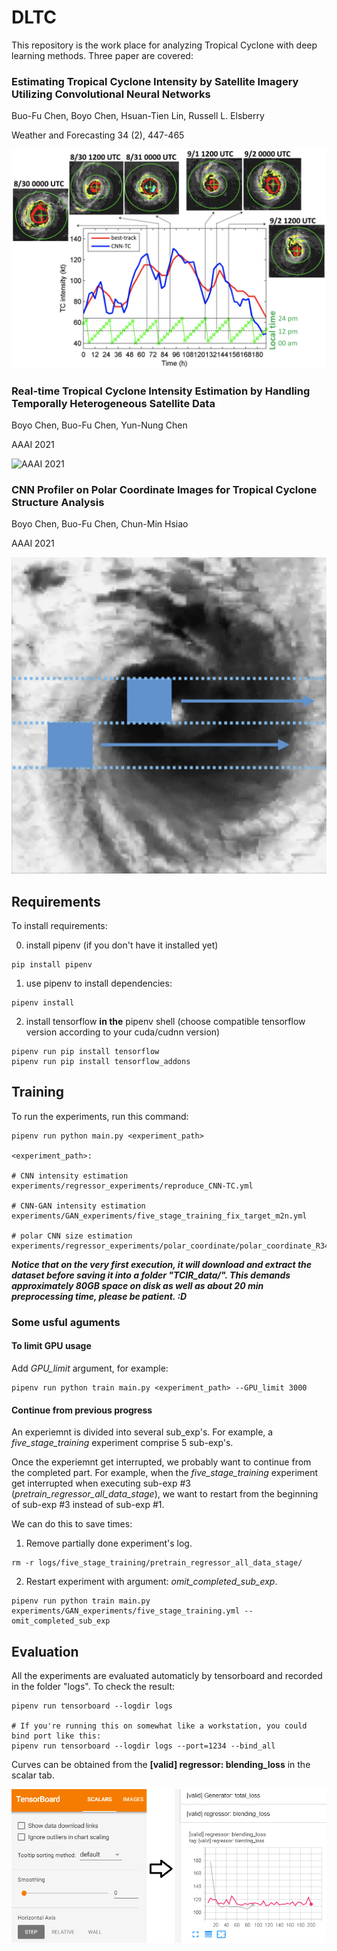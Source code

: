 # DLTC

This repository is the work place for analyzing Tropical Cyclone with deep learning methods.
Three paper are covered:

### Estimating Tropical Cyclone Intensity by Satellite Imagery Utilizing Convolutional Neural Networks

Buo-Fu Chen, Boyo Chen, Hsuan-Tien Lin, Russell L. Elsberry

Weather and Forecasting 34 (2), 447-465

![Weather and Forecasting 2019](figs/chen2019estimating.png)

### Real-time Tropical Cyclone Intensity Estimation by Handling Temporally Heterogeneous Satellite Data

Boyo Chen, Buo-Fu Chen, Yun-Nung Chen

AAAI 2021

![AAAI 2021](figs/chen2021real.gif)

### CNN Profiler on Polar Coordinate Images for Tropical Cyclone Structure Analysis

Boyo Chen, Buo-Fu Chen, Chun-Min Hsiao

AAAI 2021

![AAAI 2021](figs/chen2021cnn.gif)


## Requirements

To install requirements:

0. install pipenv (if you don't have it installed yet)
```setup
pip install pipenv
```
1. use pipenv to install dependencies:
```
pipenv install
```
2. install tensorflow **in the** pipenv shell
(choose compatible tensorflow version according to your cuda/cudnn version)
```
pipenv run pip install tensorflow
pipenv run pip install tensorflow_addons
```

## Training

To run the experiments, run this command:

```train
pipenv run python main.py <experiment_path>

<experiment_path>:

# CNN intensity estimation
experiments/regressor_experiments/reproduce_CNN-TC.yml

# CNN-GAN intensity estimation
experiments/GAN_experiments/five_stage_training_fix_target_m2n.yml

# polar CNN size estimation
experiments/regressor_experiments/polar_coordinate/polar_coordinate_R34.yml
```

***Notice that on the very first execution, it will download and extract the dataset before saving it into a folder "TCIR_data/".
This demands approximately 80GB space on disk as well as about 20 min preprocessing time, please be patient. :D***

### Some usful aguments

#### To limit GPU usage
Add *GPU_limit* argument, for example:
```args
pipenv run python train main.py <experiment_path> --GPU_limit 3000
```

#### Continue from previous progress
An experiemnt is divided into several sub_exp's.
For example, a *five_stage_training* experiment comprise 5 sub-exp's.

Once the experiemnt get interrupted, we probably want to continue from the completed part.
For example, when the *five_stage_training* experiment get interrupted when executing sub-exp #3 (*pretrain_regressor_all_data_stage*), we want to restart from the beginning of sub-exp #3 instead of sub-exp #1.

We can do this to save times:

1. Remove partially done experiment's log.
```
rm -r logs/five_stage_training/pretrain_regressor_all_data_stage/ 
```

2. Restart experiment with argument: *omit_completed_sub_exp*.
```
pipenv run python train main.py experiments/GAN_experiments/five_stage_training.yml --omit_completed_sub_exp
```

## Evaluation

All the experiments are evaluated automaticly by tensorboard and recorded in the folder "logs".
To check the result:

```eval
pipenv run tensorboard --logdir logs

# If you're running this on somewhat like a workstation, you could bind port like this:
pipenv run tensorboard --logdir logs --port=1234 --bind_all
```

Curves can be obtained from the **[valid] regressor: blending_loss** in the scalar tab.

![tensorboard](figs/way_to_obtain_fig7.png)
